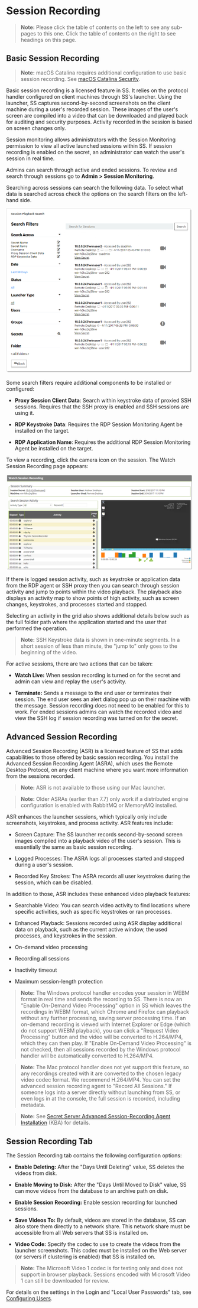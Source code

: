 [title]: # (Session Recording)
[tags]: # (Session Recording)
[priority]: # (1000)

# Session Recording

> **Note:** Please click the table of contents on the left to see any sub-pages to this one. Click the table of contents on the right to see headings on this page.

## Basic Session Recording

> **Note:** macOS Catalina requires additional configuration to use basic session recording. See [macOS Catalina Security](./caveats-and-recommendations/index.md#macos-catalina-security).

Basic session recording is a licensed feature in SS. It relies on the protocol handler configured on client machines through SS's launcher. Using the launcher, SS captures second-by-second screenshots on the client machine during a user's recorded session. These images of the user's screen are compiled into a video that can be downloaded and played back for auditing and security purposes. Activity recorded in the session is based on screen changes only.

Session monitoring allows administrators with the Session Monitoring permission to view all active launched sessions within SS. If session recording is enabled on the secret, an administrator can watch the user's session in real time.

Admins can search through active and ended sessions. To review and search through sessions go to **Admin \> Session Monitoring**.

Searching across sessions can search the following data. To select what data is searched across check the options on the search filters on the left-hand side.

![1558036412135](images/1558036412135.png)

Some search filters require additional components to be installed or configured:

- **Proxy Session Client Data**: Search within keystroke data of proxied SSH sessions. Requires that the SSH proxy is enabled and SSH sessions are using it.

- **RDP Keystroke Data**: Requires the RDP Session Monitoring Agent be installed on the target.

- **RDP Application Name**: Requires the additional RDP Session Monitoring Agent be installed on the target.

To view a recording, click the camera icon on the session. The Watch Session Recording page appears:

![1556312976290](images/1556312976290.png)

If there is logged session activity, such as keystroke or application data from the RDP agent or SSH proxy then you can search through session activity and jump to points within the video playback. The playback also displays an activity map to show points of high activity, such as screen changes, keystrokes, and processes started and stopped.

Selecting an activity in the grid also shows additional details below such as the full folder path where the application started and the user that performed the operation.

> **Note:** SSH Keystroke data is shown in one-minute segments. In a short session of less than minute, the "jump to" only goes to the beginning of the video.

For active sessions, there are two actions that can be taken:

- **Watch Live:** When session recording is turned on for the secret and admin can view and replay the user's activity.

- **Terminate:** Sends a message to the end user or terminates their session. The end user sees an alert dialog pop up on their machine with the message. Session recording does not need to be enabled for this to work. For ended sessions admins can watch the recorded video and view the SSH log if session recording was turned on for the secret.

## Advanced Session Recording

Advanced Session Recording (ASR) is a licensed feature of SS that adds capabilities to those offered by basic session recording. You install the Advanced Session Recording Agent (ASRA), which uses the Remote Desktop Protocol, on any client machine where you want more information from the sessions recorded.

> **Note:** ASR is not available to those using our Mac launcher.

> **Note:** Older ASRAs (earlier than 7.7) only work if a distributed engine configuration is enabled with RabbitMQ or MemoryMQ installed.

ASR enhances the launcher sessions, which typically only include screenshots, keystrokes, and process activity. ASR features include:

- Screen Capture: The SS launcher records second-by-second screen images compiled into a playback video of the user's session. This is essentially the same as basic session recording.

- Logged Processes: The ASRA logs all processes started and stopped during a user's session.

- Recorded Key Strokes: The ASRA records all user keystrokes during the session, which can be disabled.

In addition to those, ASR includes these enhanced video playback features:

- Searchable Video: You can search video activity to find locations where specific activities, such as specific keystrokes or ran processes.

- Enhanced Playback: Sessions recorded using ASR display additional data on playback, such as the current active window, the used processes, and keystrokes in the session.

- On-demand video processing

- Recording all sessions

- Inactivity timeout

- Maximum session-length protection

> **Note:** The Windows protocol handler encodes your session in WEBM format in real time and sends the recording to SS. There is now an "Enable On-Demand Video Processing" option in SS which leaves the recordings in WEBM format, which Chrome and Firefox can playback without any further processing, saving server processing time. If an on-demand recording is viewed with Internet Explorer or Edge (which do not support WEBM playback), you can click a "Request Video Processing" button and the video will be converted to H.264/MP4, which they can then play. If "Enable On-Demand Video Processing" is not checked, then all sessions recorded by the Windows protocol handler will be automatically converted to H.264/MP4.

>**Note:** The Mac protocol handler does not yet support this feature, so any recordings created with it are converted to the chosen legacy video codec format. We recommend H.264/MP4. You can set the advanced session recording agent to "Record All Sessions." If someone logs into a server directly without launching from SS, or even logs in at the console, the full session is recorded, including metadata.

>**Note:** See [Secret Server Advanced Session-Recording Agent Installation](https://thycotic.force.com/support/s/article/SS-INST-EXT-Adv-Session-Rec-Agent) (KBA) for details.

## Session Recording Tab

The Session Recording tab contains the following configuration options:

- **Enable Deleting:** After the "Days Until Deleting" value, SS deletes the videos from disk.

- **Enable Moving to Disk:** After the "Days Until Moved to Disk" value, SS can move videos from the database to an archive path on disk.

- **Enable Session Recording:** Enable session recording for launched sessions.

- **Save Videos To:** By default, videos are stored in the database, SS can also store them directly to a network share. This network share must be accessible from all Web servers that SS is installed on.

- **Video Code:** Specify the codec to use to create the videos from the launcher screenshots. This codec must be installed on the Web server (or servers if clustering is enabled) that SS is installed on.

> **Note:** The Microsoft Video 1 codec is for testing only and does not support in browser playback. Sessions encoded with Microsoft Video 1 can still be downloaded for review.

For details on the settings in the Login and "Local User Passwords" tab, see [Configuring Users](../users/Configuring-Users/index.md).
